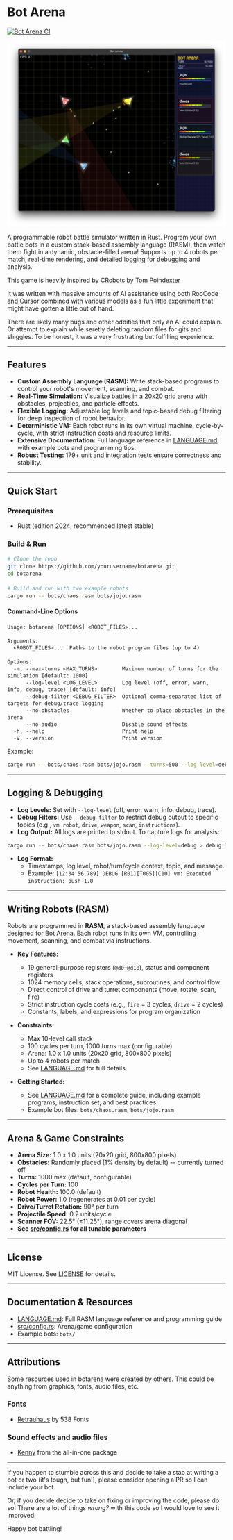 # Bot Arena

[![Bot Arena CI](https://github.com/sdeming/botarena/actions/workflows/botarena.yml/badge.svg)](https://github.com/sdeming/botarena/actions/workflows/botarena.yml)

![Bot Arena](https://raw.githubusercontent.com/sdeming/botarena/main/screenshot.png)

A programmable robot battle simulator written in Rust. Program your own battle bots in a custom stack-based assembly language (RASM), then watch them fight in a dynamic, obstacle-filled arena! Supports up to 4 robots per match, real-time rendering, and detailed logging for debugging and analysis.

This game is heavily inspired by [CRobots by Tom Poindexter](https://tpoindex.github.io/crobots/)

It was written with massive amounts of AI assistance using both RooCode and Cursor combined with various models as a fun little experiment that might have gotten a little out of hand.

There are likely many bugs and other oddities that only an AI could explain. Or attempt to explain while seretly deleting random files for gits and shiggles. To be honest, it was a very frustrating but fulfilling experience.

---

## Features

- **Custom Assembly Language (RASM):** Write stack-based programs to control your robot's movement, scanning, and combat.
- **Real-Time Simulation:** Visualize battles in a 20x20 grid arena with obstacles, projectiles, and particle effects.
- **Flexible Logging:** Adjustable log levels and topic-based debug filtering for deep inspection of robot behavior.
- **Deterministic VM:** Each robot runs in its own virtual machine, cycle-by-cycle, with strict instruction costs and resource limits.
- **Extensive Documentation:** Full language reference in [LANGUAGE.md](LANGUAGE.md), with example bots and programming tips.
- **Robust Testing:** 179+ unit and integration tests ensure correctness and stability.

---

## Quick Start

### Prerequisites

- Rust (edition 2024, recommended latest stable)

### Build & Run

```sh
# Clone the repo
git clone https://github.com/yourusername/botarena.git
cd botarena

# Build and run with two example robots
cargo run -- bots/chaos.rasm bots/jojo.rasm
```

#### Command-Line Options

```
Usage: botarena [OPTIONS] <ROBOT_FILES>...

Arguments:
  <ROBOT_FILES>...  Paths to the robot program files (up to 4)

Options:
  -m, --max-turns <MAX_TURNS>        Maximum number of turns for the simulation [default: 1000]
      --log-level <LOG_LEVEL>        Log level (off, error, warn, info, debug, trace) [default: info]
      --debug-filter <DEBUG_FILTER>  Optional comma-separated list of targets for debug/trace logging
      --no-obstacles                 Whether to place obstacles in the arena
      --no-audio                     Disable sound effects
  -h, --help                         Print help
  -V, --version                      Print version
```

Example:

```sh
cargo run -- bots/chaos.rasm bots/jojo.rasm --turns=500 --log-level=debug --debug-filter=vm,robot
```

---

## Logging & Debugging

- **Log Levels:** Set with `--log-level` (off, error, warn, info, debug, trace).
- **Debug Filters:** Use `--debug-filter` to restrict debug output to specific topics (e.g., `vm`, `robot`, `drive`, `weapon`, `scan`, `instructions`).
- **Log Output:** All logs are printed to stdout. To capture logs for analysis:

```sh
cargo run -- bots/chaos.rasm bots/jojo.rasm --log-level=debug > debug.log 2>&1
```

- **Log Format:**
  - Timestamps, log level, robot/turn/cycle context, topic, and message.
  - Example: `[12:34:56.789] DEBUG [R01][T005][C10] vm: Executed instruction: push 1.0`

---

## Writing Robots (RASM)

Robots are programmed in **RASM**, a stack-based assembly language designed for Bot Arena. Each robot runs in its own VM, controlling movement, scanning, and combat via instructions.

- **Key Features:**

  - 19 general-purpose registers (`@d0`–`@d18`), status and component registers
  - 1024 memory cells, stack operations, subroutines, and control flow
  - Direct control of drive and turret components (move, rotate, scan, fire)
  - Strict instruction cycle costs (e.g., `fire` = 3 cycles, `drive` = 2 cycles)
  - Constants, labels, and expressions for program organization

- **Constraints:**

  - Max 10-level call stack
  - 100 cycles per turn, 1000 turns max (configurable)
  - Arena: 1.0 x 1.0 units (20x20 grid, 800x800 pixels)
  - Up to 4 robots per match
  - See [LANGUAGE.md](LANGUAGE.md) for full details

- **Getting Started:**
  - See [LANGUAGE.md](LANGUAGE.md) for a complete guide, including example programs, instruction set, and best practices.
  - Example bot files: `bots/chaos.rasm`, `bots/jojo.rasm`

---

## Arena & Game Constraints

- **Arena Size:** 1.0 x 1.0 units (20x20 grid, 800x800 pixels)
- **Obstacles:** Randomly placed (1% density by default) -- currently turned off
- **Turns:** 1000 max (default, configurable)
- **Cycles per Turn:** 100
- **Robot Health:** 100.0 (default)
- **Robot Power:** 1.0 (regenerates at 0.01 per cycle)
- **Drive/Turret Rotation:** 90° per turn
- **Projectile Speed:** 0.2 units/cycle
- **Scanner FOV:** 22.5° (±11.25°), range covers arena diagonal
- **See [src/config.rs](src/config.rs) for all tunable parameters**

---

## License

MIT License. See [LICENSE](LICENSE) for details.

---

## Documentation & Resources

- [LANGUAGE.md](LANGUAGE.md): Full RASM language reference and programming guide
- [src/config.rs](src/config.rs): Arena/game configuration
- Example bots: `bots/`

---

## Attributions

Some resources used in botarena were created by others. This could be anything from graphics, fonts, audio files, etc.

### Fonts
- [Retrauhaus](https://www.fontspace.com/retrahaus-font-f23785) by 538 Fonts

### Sound effects and audio files
- [Kenny](https://www.kenney.nl) from the all-in-one package

---

If you happen to stumble across this and decide to take a stab at writing a bot or two (it's tough, but fun!), please
consider opening a PR so I can include your bot.

Or, if you decide decide to take on fixing or improving the code, please do so! There are a lot of things _wrong?_ with
this code so I would love to see it improved.

Happy bot battling!
